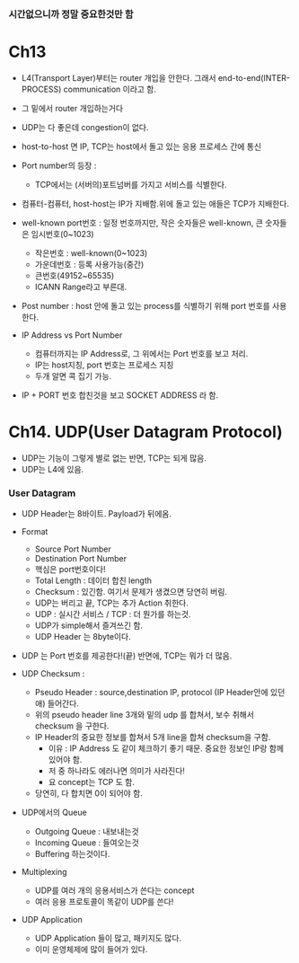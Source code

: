 ### 시간없으니까 정말 중요한것만 함

# Ch13

+ L4(Transport Layer)부터는 router 개입을 안한다. 그래서 end-to-end(INTER-PROCESS) communication 이라고 함. 
+ 그 밑에서 router 개입하는거다

+ UDP는 다 좋은데 congestion이 없다. 
+ host-to-host 면 IP, TCP는 host에서 돌고 있는 응용 프로세스 간에 통신

+ Port number의 등장 : 
  - TCP에서는 (서버의)포트넘버를 가지고 서비스를 식별한다.

+ 컴퓨터-컴퓨터, host-host는 IP가 지배함.위에 돌고 있는 애들은 TCP가 지배한다.

+ well-known port번호 : 일정 번호까지만, 작은 숫자들은 well-known, 큰 숫자들은 임시번호(0~1023)
  - 작은번호 : well-known(0~1023)
  - 가운데번호 : 등록 사용가능(중간)
  - 큰번호(49152~65535)
  - ICANN Range라고 부른대.
 

+ Post number : host 안에 돌고 있는 process를 식별하기 위해 port 번호를 사용한다.

+ IP Address vs Port Number
  - 컴퓨터까지는 IP Address로, 그 위에서는 Port 번호를 보고 처리.
  - IP는 host지칭, port 번호는 프로세스 지칭
  - 두개 알면 콕 집기 가능.

+ IP + PORT 번호 합친것을 보고 SOCKET ADDRESS 라 함.

# Ch14. UDP(User Datagram Protocol)

+ UDP는 기능이 그렇게 별로 없는 반면, TCP는 되게 많음.
+ UDP는 L4에 있음.

### User Datagram

+ UDP Header는 8바이트. Payload가 뒤에옴.
+ Format
  - Source Port Number
  - Destination Port Number
  - 핵심은 port번호이다!
  - Total Length : 데이터 합친 length
  - Checksum : 있긴함. 여기서 문제가 생겼으면 당연히 버림. 
  - UDP는 버리고 끝, TCP는 추가 Action 취한다. 
  - UDP : 실시간 서비스 / TCP : 더 뭔가를 하는것.
  - UDP가 simple해서 즐겨쓰긴 함. 
  - UDP Header 는 8byte이다.

+ UDP 는 Port 번호를 제공한다!(끝) 반면에, TCP는 뭐가 더 많음.
+ UDP Checksum :
  - Pseudo Header : source,destination IP, protocol (IP Header안에 있던 애) 들어간다.
  - 위의 pseudo header line 3개와 밑의 udp 를 합쳐서, 보수 취해서 checksum 을 구한다. 
  - IP Header의 중요한 정보를 합쳐서 5개 line을 합쳐 checksum을 구함.
    - 이유 : IP Address 도 같이 체크하기 좋기 때문. 중요한 정보인 IP랑 함께 있어야 함. 
    - 저 중 하나라도 에러나면 의미가 사라진다!
    - 요 concept는 TCP 도 함.
  - 당연히, 다 합치면 0이 되어야 함.

+ UDP에서의 Queue
  - Outgoing Queue : 내보내는것
  - Incoming Queue : 들여오는것
  - Buffering 하는것이다. 

+ Multiplexing 
  - UDP를 여러 개의 응용서비스가 쓴다는 concept
  - 여러 응용 프로토콜이 똑같이 UDP를 쓴다!

+ UDP Application
  - UDP Application 들이 많고, 패키지도 많다.
  - 이미 운영체제에 많이 들어가 있다. 
